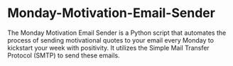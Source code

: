 # Monday-Motivation-Email-Sender
The Monday Motivation Email Sender is a Python script that automates the process of sending motivational quotes to your email every Monday to kickstart your week with positivity. It utilizes the Simple Mail Transfer Protocol (SMTP) to send these emails.
